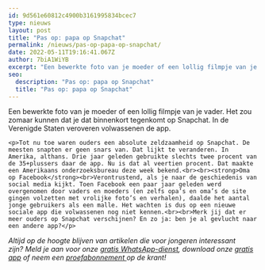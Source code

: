 ```yaml
---
id: 9d561e60812c4900b3161995834bcec7
type: nieuws
layout: post
title: "Pas op: papa op Snapchat"
permalink: /nieuws/pas-op-papa-op-snapchat/
date: 2022-05-11T19:16:41.067Z
author: 7biA1WiYB
excerpt: "Een bewerkte foto van je moeder of een lollig filmpje van je vader. Het zou zomaar kunnen dat je dat binnenkort tegenkomt op Snapchat. In de Verenigde Staten veroveren volwassenen de app.  "
seo:
  description: "Pas op: papa op Snapchat"
  title: "Pas op: papa op Snapchat"
---
```

Een bewerkte foto van je moeder of een lollig filmpje van je vader. Het zou zomaar kunnen dat je dat binnenkort tegenkomt op Snapchat. In de Verenigde Staten veroveren volwassenen de app.  

    <p>Tot nu toe waren ouders een absolute zeldzaamheid op Snapchat. De meesten snapten er geen snars van. Dat lijkt te veranderen. In Amerika, althans. Drie jaar geleden gebruikte slechts twee procent van de 35+plussers daar de app. Nu is dat al veertien procent. Dat maakte een Amerikaans onderzoeksbureau deze week bekend.<br><br><strong>Oma op Facebook</strong><br>Verontrustend, als je naar de geschiedenis van social media kijkt. Toen Facebook een paar jaar geleden werd overgenomen door vaders en moeders (en zelfs opa’s en oma’s de site gingen volzetten met vrolijke foto’s en verhalen), daalde het aantal jonge gebruikers als een malle. Het wachten is dus op een nieuwe sociale app die volwassenen nog niet kennen.<br><br>Merk jij dat er meer ouders op Snapchat verschijnen? En zo ja: ben je al gevlucht naar een andere app?</p>
<p><em>Altijd op de hoogte blijven van artikelen die voor jongeren interessant zijn? Meld je aan voor onze <a href="https://7dagen.netlify.app/whatsapp">gratis WhatsApp-dienst</a>, download onze <a href="https://7dagen.netlify.app/app">gratis app</a> of neem een <a href="https://abonneren.sevendays.nl/abonneren/abonnementen/ae/artikel">proefabonnement </a>op de krant!</em></p>  
